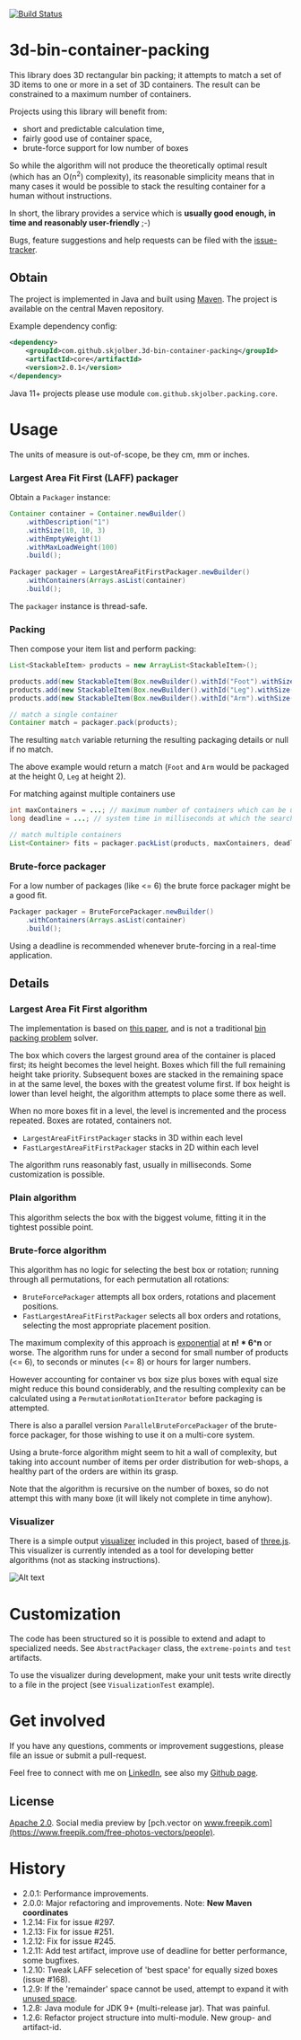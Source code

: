 [![Build Status](https://travis-ci.org/skjolber/3d-bin-container-packing.svg)](https://travis-ci.org/skjolber/3d-bin-container-packing)

# 3d-bin-container-packing

This library does 3D rectangular bin packing; it attempts to match a set of 3D items to one or more in a set of 3D containers. The result can be constrained to a maximum number of containers.

Projects using this library will benefit from:
 * short and predictable calculation time,
 * fairly good use of container space, 
 * brute-force support for low number of boxes
 
So while the algorithm will not produce the theoretically optimal result (which has an O(n<sup>2</sup>) complexity), its reasonable simplicity means that in many cases it would be possible to stack the resulting container for a human without instructions.

In short, the library provides a service which is  __usually good enough, in time and reasonably user-friendly__ ;-)

Bugs, feature suggestions and help requests can be filed with the [issue-tracker].

## Obtain
The project is implemented in Java and built using [Maven]. The project is available on the central Maven repository.

Example dependency config:

```xml
<dependency>
    <groupId>com.github.skjolber.3d-bin-container-packing</groupId>
    <artifactId>core</artifactId>
    <version>2.0.1</version>
</dependency>
```

Java 11+ projects please use module `com.github.skjolber.packing.core`.

# Usage
The units of measure is out-of-scope, be they cm, mm or inches.

### Largest Area Fit First (LAFF) packager
Obtain a `Packager` instance:

```java
Container container = Container.newBuilder()
    .withDescription("1")
    .withSize(10, 10, 3)
    .withEmptyWeight(1)
    .withMaxLoadWeight(100)
    .build();
    
Packager packager = LargestAreaFitFirstPackager.newBuilder()
    .withContainers(Arrays.asList(container)
    .build();
```

The `packager` instance is thread-safe.

### Packing
Then compose your item list and perform packing:

```java
List<StackableItem> products = new ArrayList<StackableItem>();

products.add(new StackableItem(Box.newBuilder().withId("Foot").withSize(6, 10, 2).withRotate3D().withWeight(25).build(), 1));
products.add(new StackableItem(Box.newBuilder().withId("Leg").withSize(4, 10, 1).withRotate3D().withWeight(25).build(), 1));
products.add(new StackableItem(Box.newBuilder().withId("Arm").withSize(4, 10, 2).withRotate3D().withWeight(50).build(), 1));

// match a single container
Container match = packager.pack(products);
```

The resulting `match` variable returning the resulting packaging details or null if no match. 

The above example would return a match (`Foot` and `Arm` would be packaged at the height 0, `Leg` at height 2). 

For matching against multiple containers use

```java
int maxContainers = ...; // maximum number of containers which can be used
long deadline = ...; // system time in milliseconds at which the search should be aborted

// match multiple containers
List<Container> fits = packager.packList(products, maxContainers, deadline);
```

### Brute-force packager
For a low number of packages (like <= 6) the brute force packager might be a good fit. 

```java
Packager packager = BruteForcePackager.newBuilder()
    .withContainers(Arrays.asList(container)
    .build();
```

Using a deadline is recommended whenever brute-forcing in a real-time application.

## Details

### Largest Area Fit First algorithm
The implementation is based on [this paper][2], and is not a traditional [bin packing problem][1] solver.

The box which covers the largest ground area of the container is placed first; its height becomes the level height. Boxes which fill the full remaining height take priority. Subsequent boxes are stacked in the remaining space in at the same level, the boxes with the greatest volume first. If box height is lower than level height, the algorithm attempts to place some there as well. 

When no more boxes fit in a level, the level is incremented and the process repeated. Boxes are rotated, containers not.

 * `LargestAreaFitFirstPackager` stacks in 3D within each level
 * `FastLargestAreaFitFirstPackager` stacks in 2D within each level

The algorithm runs reasonably fast, usually in milliseconds. Some customization is possible.

### Plain algorithm
This algorithm selects the box with the biggest volume, fitting it in the tightest possible point.

###  Brute-force algorithm
This algorithm has no logic for selecting the best box or rotation; running through all permutations, for each permutation all rotations:

 * `BruteForcePackager` attempts all box orders, rotations and placement positions.
 * `FastLargestAreaFitFirstPackager` selects all box orders and rotations, selecting the most appropriate placement position.

The maximum complexity of this approach is [exponential] at __n! * 6^n__ or worse. The algorithm runs for under a second for small number of products (<= 6), to seconds or minutes (<= 8) or hours for larger numbers.

However accounting for container vs box size plus boxes with equal size might reduce this bound considerably, and the resulting complexity can be calculated using a `PermutationRotationIterator` before packaging is attempted.

There is also a parallel version `ParallelBruteForcePackager` of the brute-force packager, for those wishing to use it on a multi-core system.

Using a brute-force algorithm might seem to hit a wall of complexity, but taking into account number of items 
per order distribution for web-shops, a healthy part of the orders are within its grasp.

Note that the algorithm is recursive on the number of boxes, so do not attempt this with many boxe (it will likely not complete in time anyhow).

### Visualizer
There is a simple output [visualizer](visualization) included in this project, based of [three.js](https://threejs.org/). This visualizer is currently intended as a tool for developing better algorithms (not as stacking instructions).

![Alt text](visualizer/viewer/images/view.png?raw=true "Demo")

# Customization
The code has been structured so it is possible to extend and adapt to specialized needs. See `AbstractPackager` class, the `extreme-points` and `test` artifacts. 

To use the visualizer during development, make your unit tests write directly to a file in the project (see `VisualizationTest` example). 

# Get involved
If you have any questions, comments or improvement suggestions, please file an issue or submit a pull-request.

Feel free to connect with me on [LinkedIn], see also my [Github page].

## License
[Apache 2.0]. Social media preview by [pch.vector on www.freepik.com](https://www.freepik.com/free-photos-vectors/people).

# History
 * 2.0.1: Performance improvements.
 * 2.0.0: Major refactoring and improvements. Note: __New Maven coordinates__
 * 1.2.14: Fix for issue #297.
 * 1.2.13: Fix for issue #251.
 * 1.2.12: Fix for issue #245.
 * 1.2.11: Add test artifact, improve use of deadline for better performance, some bugfixes.
 * 1.2.10: Tweak LAFF selecetion of 'best space' for equally sized boxes (issue #168).
 * 1.2.9: If the 'remainder' space cannot be used, attempt to expand it with [unused space](https://github.com/skjolber/3d-bin-container-packing/blob/b78f4b8ff62f4c3cd531a160d36c4dc1f23c8897/core/src/main/java/com/github/skjolber/packing/LargestAreaFitFirstPackager.java#L250).
 * 1.2.8: Java module for JDK 9+ (multi-release jar). That was painful.
 * 1.2.6: Refactor project structure into multi-module. New group- and artifact-id.

[1]: 				https://en.wikipedia.org/wiki/Bin_packing_problem
[2]: 				https://www.drupal.org/files/An%20Efficient%20Algorithm%20for%203D%20Rectangular%20Box%20Packing.pdf
[Apache 2.0]: 		http://www.apache.org/licenses/LICENSE-2.0.html
[issue-tracker]:	https://github.com/skjolber/3d-bin-container-packing/issues
[Maven]:			http://maven.apache.org/
[LinkedIn]:			http://lnkd.in/r7PWDz
[Github page]:		https://skjolber.github.io
[NothinRandom]:		https://github.com/NothinRandom
[exponential]:		https://en.wikipedia.org/wiki/Exponential_function

